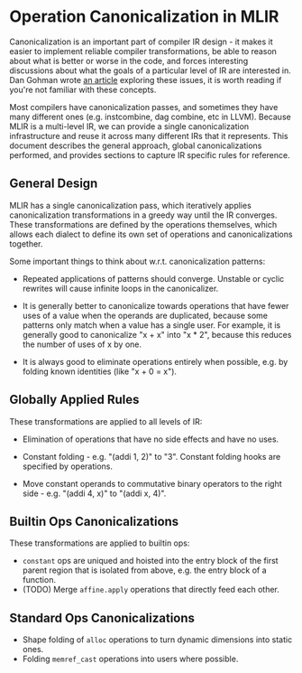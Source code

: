 # Operation Canonicalization in MLIR

Canonicalization is an important part of compiler IR design - it makes it easier
to implement reliable compiler transformations, be able to reason about what is
better or worse in the code, and forces interesting discussions about what the
goals of a particular level of IR are interested in. Dan Gohman wrote
[an article](https://sunfishcode.github.io/blog/2018/10/22/Canonicalization.html)
exploring these issues, it is worth reading if you're not familiar with these
concepts.

Most compilers have canonicalization passes, and sometimes they have many
different ones (e.g. instcombine, dag combine, etc in LLVM). Because MLIR is a
multi-level IR, we can provide a single canonicalization infrastructure and
reuse it across many different IRs that it represents. This document describes
the general approach, global canonicalizations performed, and provides sections
to capture IR specific rules for reference.

## General Design

MLIR has a single canonicalization pass, which iteratively applies
canonicalization transformations in a greedy way until the IR converges. These
transformations are defined by the operations themselves, which allows each
dialect to define its own set of operations and canonicalizations together.

Some important things to think about w.r.t. canonicalization patterns:

*   Repeated applications of patterns should converge. Unstable or cyclic
    rewrites will cause infinite loops in the canonicalizer.

*   It is generally better to canonicalize towards operations that have fewer
    uses of a value when the operands are duplicated, because some patterns only
    match when a value has a single user. For example, it is generally good to
    canonicalize "x + x" into "x * 2", because this reduces the number of uses
    of x by one.

*   It is always good to eliminate operations entirely when possible, e.g. by
    folding known identities (like "x + 0 = x").

## Globally Applied Rules

These transformations are applied to all levels of IR:

*   Elimination of operations that have no side effects and have no uses.

*   Constant folding - e.g. "(addi 1, 2)" to "3". Constant folding hooks are
    specified by operations.

*   Move constant operands to commutative binary operators to the right side -
    e.g. "(addi 4, x)" to "(addi x, 4)".

## Builtin Ops Canonicalizations

These transformations are applied to builtin ops:

*   `constant` ops are uniqued and hoisted into the entry block of the first
    parent region that is isolated from above, e.g. the entry block of a
    function.
*   (TODO) Merge `affine.apply` operations that directly feed each other.

## Standard Ops Canonicalizations

*   Shape folding of `alloc` operations to turn dynamic dimensions into static
    ones.
*   Folding `memref_cast` operations into users where possible.
